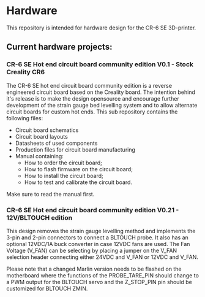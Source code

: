 # Hardware
This repository is intended for hardware design for the CR-6 SE 3D-printer.

## Current hardware projects:

### CR-6 SE Hot end circuit board community edition V0.1 - Stock Creality CR6

The CR-6 SE hot end circuit board community edition is a reverse engineered circuit board based on the Creality board. The intention behind it's release is to make the design opensource and encourage further development of the strain gauge bed levelling system and to allow alternate circuit boards for custom hot ends. This sub repository contains the following files:
* Circuit board schematics
* Circuit board layouts
* Datasheets of used components
* Production files for circuit board manufacturing
* Manual containing:
   * How to order the circuit board;
   * How to flash firmware on the circuit board;
   * How to install the circuit board;
   * How to test and calibrate the circuit board.
 
 Make sure to read the manual first.

### CR-6 SE Hot end circuit board community edition V0.21 - 12V/BLTOUCH edition

This design removes the strain gauge levelling method and implements the 3-pin and 2-pin connectors to connect a BLTOUCH probe. It also has an optional 12VDC/1A buck converter in case 12VDC fans are used. The Fan Voltage (V_FAN) can be selecting by placing a jumper on the V_FAN selection header connecting either 24VDC and V_FAN or 12VDC and V_FAN.

Please note that a changed Marlin version needs to be flashed on the motherboard where the functions of the PROBE_TARE_PIN should change to a PWM output for the BLTOUCH servo and the Z_STOP_PIN pin should be customized for BLTOUCH ZMIN.
